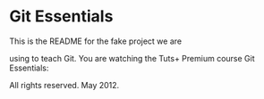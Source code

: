 # Git Essentials

This is the README for the fake project we are

using to teach Git. You are watching the Tuts+
Premium course Git Essentials:

All rights reserved. May 2012.